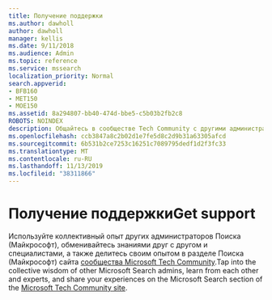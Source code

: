 ```yaml
---
title: Получение поддержки
ms.author: dawholl
author: dawholl
manager: kellis
ms.date: 9/11/2018
ms.audience: Admin
ms.topic: reference
ms.service: mssearch
localization_priority: Normal
search.appverid:
- BFB160
- MET150
- MOE150
ms.assetid: 8a294807-bb40-474d-bbe5-c5b03b2fb2c8
ROBOTS: NOINDEX
description: Общайтесь в сообществе Tech Community с другими администраторами и экспертами Поиска (Майкрософт)
ms.openlocfilehash: ccb3847a8c2b02d1e7fe5d8c2d9b31a63305afcd
ms.sourcegitcommit: 6b531b2ce7253c16251c7089795dedf1d2f3fc33
ms.translationtype: MT
ms.contentlocale: ru-RU
ms.lasthandoff: 11/13/2019
ms.locfileid: "38311866"
---
```

# <a name="get-support"></a><span data-ttu-id="3b36c-103">Получение поддержки</span><span class="sxs-lookup"><span data-stu-id="3b36c-103">Get support</span></span>

<span data-ttu-id="3b36c-104">Используйте коллективный опыт других администраторов Поиска (Майкрософт), обменивайтесь знаниями друг с другом и специалистами, а также делитесь своим опытом в разделе Поиска (Майкрософт) сайта [сообщества Microsoft Tech Community](https://techcommunity.microsoft.com/t5/Microsoft-Search/ct-p/MicrosoftSearch).</span><span class="sxs-lookup"><span data-stu-id="3b36c-104">Tap into the collective wisdom of other Microsoft Search admins, learn from each other and experts, and share your experiences on the Microsoft Search section of the [Microsoft Tech Community site](https://techcommunity.microsoft.com/t5/Microsoft-Search/ct-p/MicrosoftSearch).</span></span>

  

